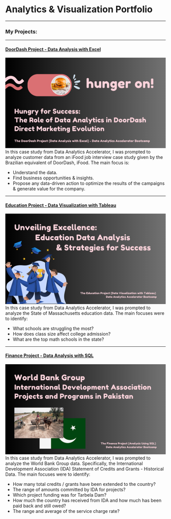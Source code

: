 # Analytics & Visualization Portfolio

---

### My Projects:

---
#### [DoorDash Project - Data Analysis with Excel](https://www.linkedin.com/pulse/hungry-success-role-data-analytics-doordash-direct-marketing-backus/)
[<img src="images/hunger on! (4).png?raw=true"/>](https://www.linkedin.com/pulse/hungry-success-role-data-analytics-doordash-direct-marketing-backus/)
In this case study from Data Analytics Accelerator, I was prompted to analyze customer data from an iFood job interview case study given by the Brazilian equivalent of DoorDash, iFood. The main focus is:
- Understand the data.
- Find business opportunities & insights.
- Propose any data-driven action to optimize the results of the campaigns & generate value for the company.


---
#### [Education Project - Data Visualization with Tableau](https://www.linkedin.com/pulse/unveiling-excellence-education-data-analysis-success-steve-backus/)
[<img src="images/Education Project.png?raw=true"/>](https://www.linkedin.com/pulse/unveiling-excellence-education-data-analysis-success-steve-backus/)
In this case study from Data Analytics Accelerator, I was prompted to analyze the State of Massachusetts education data. The main focuses were to identify:
- What schools are struggling the most?
- How does class size affect college admission?
- What are the top math schools in the state? 

---

#### [Finance Project - Data Analysis with SQL](/bank)
[<img src="images/Finance Project (1).png?raw=true"/>](/bank)
In this case study from Data Analytics Accelerator, I was prompted to analyze the World Bank Group data. Specifically, the International Development Association (IDA) Statement of Credits and Grants - Historical Data. The main focuses were to identify:
- How many total credits / grants have been extended to the country?
- The range of amounts committed by IDA for projects?
- Which project funding was for Tarbela Dam?
- How much the country has received from IDA and how much has been paid back and still owed?
- The range and average of the service charge rate?



